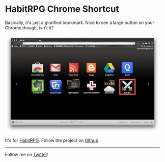HabitRPG Chrome Shortcut
========================

Basically, it's just a glorified bookmark. Nice to see a large button on your Chrome though, isn't it?

![Screen shot](screencap.png)

It's for [HabitRPG](https://habitrpg.com/). Follow the project on [Github](https://github.com/lefnire/habitrp.g)

-----

Follow me on [Twitter](https://twitter.com/coolandsmartrr)!